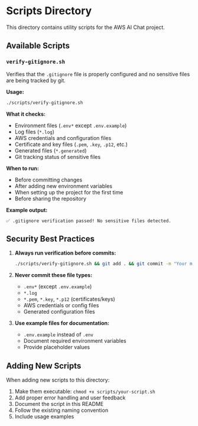 # Scripts Directory

This directory contains utility scripts for the AWS AI Chat project.

## Available Scripts

### `verify-gitignore.sh`

Verifies that the `.gitignore` file is properly configured and no sensitive files are being tracked by git.

**Usage:**
```bash
./scripts/verify-gitignore.sh
```

**What it checks:**
- Environment files (`.env*` except `.env.example`)
- Log files (`*.log`)
- AWS credentials and configuration files
- Certificate and key files (`.pem`, `.key`, `.p12`, etc.)
- Generated files (`*.generated`)
- Git tracking status of sensitive files

**When to run:**
- Before committing changes
- After adding new environment variables
- When setting up the project for the first time
- Before sharing the repository

**Example output:**
```
✅ .gitignore verification passed! No sensitive files detected.
```

## Security Best Practices

1. **Always run verification before commits:**
   ```bash
   ./scripts/verify-gitignore.sh && git add . && git commit -m "Your message"
   ```

2. **Never commit these file types:**
   - `.env*` (except `.env.example`)
   - `*.log`
   - `*.pem`, `*.key`, `*.p12` (certificates/keys)
   - AWS credentials or config files
   - Generated configuration files

3. **Use example files for documentation:**
   - `.env.example` instead of `.env`
   - Document required environment variables
   - Provide placeholder values

## Adding New Scripts

When adding new scripts to this directory:

1. Make them executable: `chmod +x scripts/your-script.sh`
2. Add proper error handling and user feedback
3. Document the script in this README
4. Follow the existing naming convention
5. Include usage examples
